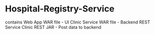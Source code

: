 # Hospital-Registry-Service
contains
Web App WAR file - UI
Clinic Service WAR file - Backend REST Service
Clinic REST JAR - Post data to backend
